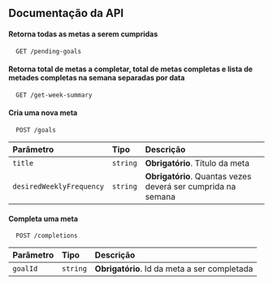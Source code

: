 
## Documentação da API

#### Retorna todas as metas a serem cumpridas

```http
  GET /pending-goals
```

#### Retorna total de metas a completar, total de metas completas e lista de metades completas na semana separadas por data

```http
  GET /get-week-summary
```

#### Cria uma nova meta
```http
  POST /goals
```

| Parâmetro   | Tipo       | Descrição                                   |
| :---------- | :--------- | :------------------------------------------ |
| `title`      | `string` | **Obrigatório**. Título da meta |
| `desiredWeeklyFrequency`      | `string` | **Obrigatório**. Quantas vezes deverá ser cumprida na semana |

#### Completa uma meta
```http
  POST /completions
```

| Parâmetro   | Tipo       | Descrição                                   |
| :---------- | :--------- | :------------------------------------------ |
| `goalId`      | `string` | **Obrigatório**. Id da meta a ser completada |
